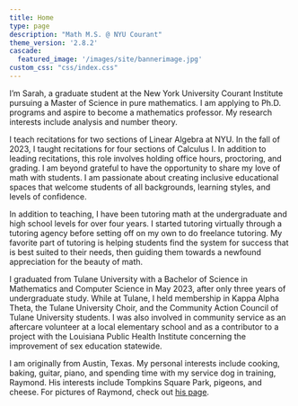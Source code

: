 ```yaml
---
title: Home
type: page
description: "Math M.S. @ NYU Courant"
theme_version: '2.8.2'
cascade:
  featured_image: '/images/site/bannerimage.jpg'
custom_css: "css/index.css"
---
```


I’m Sarah, a graduate student at the New York University Courant Institute pursuing a Master of Science in pure mathematics. I am applying to Ph.D. programs and aspire to become a mathematics professor. My research interests include analysis and number theory.

I teach recitations for two sections of Linear Algebra at NYU. In the fall of 2023, I taught recitations for four sections of Calculus I. In addition to leading recitations, this role involves holding office hours, proctoring, and grading. I am beyond grateful to have the opportunity to share my love of math with students. I am passionate about creating inclusive educational spaces that welcome students of all backgrounds, learning styles, and levels of confidence.

In addition to teaching, I have been tutoring math at the undergraduate and high school levels for over four years. I started tutoring virtually through a tutoring agency before setting off on my own to do freelance tutoring. My favorite part of tutoring is helping students find the system for success that is best suited to their needs, then guiding them towards a newfound appreciation for the beauty of math.

I graduated from Tulane University with a Bachelor of Science in Mathematics and Computer Science in May 2023, after only three years of undergraduate study. While at Tulane, I held membership in Kappa Alpha Theta, the Tulane University Choir, and the Community Action Council of Tulane University students. I was also involved in community service as an aftercare volunteer at a local elementary school and as a contributor to a project with the Louisiana Public Health Institute concerning the improvement of sex education statewide.

I am originally from Austin, Texas. My personal interests include cooking, baking, guitar, piano, and spending time with my service dog in training, Raymond. His interests include Tompkins Square Park, pigeons, and cheese. For pictures of Raymond, check out [his page](/raymond).
